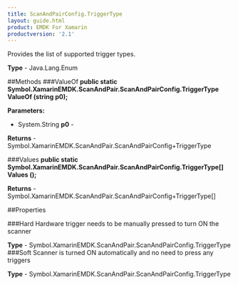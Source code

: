 ```yaml
---
title: ScanAndPairConfig.TriggerType
layout: guide.html 
product: EMDK For Xamarin 
productversion: '2.1' 
---
```

Provides the list of supported trigger types.

**Type** - Java.Lang.Enum

##Methods
###ValueOf
**public static Symbol.XamarinEMDK.ScanAndPair.ScanAndPairConfig.TriggerType ValueOf (string p0);**



**Parameters:** 

* System.String **p0** - 

**Returns** - Symbol.XamarinEMDK.ScanAndPair.ScanAndPairConfig+TriggerType

###Values
**public static Symbol.XamarinEMDK.ScanAndPair.ScanAndPairConfig.TriggerType[] Values ();**




**Returns** - Symbol.XamarinEMDK.ScanAndPair.ScanAndPairConfig+TriggerType[]

##Properties

###Hard
Hardware trigger needs to be manually pressed to turn ON the scanner

**Type** - Symbol.XamarinEMDK.ScanAndPair.ScanAndPairConfig.TriggerType
###Soft
Scanner is turned ON automatically and no need to press any triggers

**Type** - Symbol.XamarinEMDK.ScanAndPair.ScanAndPairConfig.TriggerType


